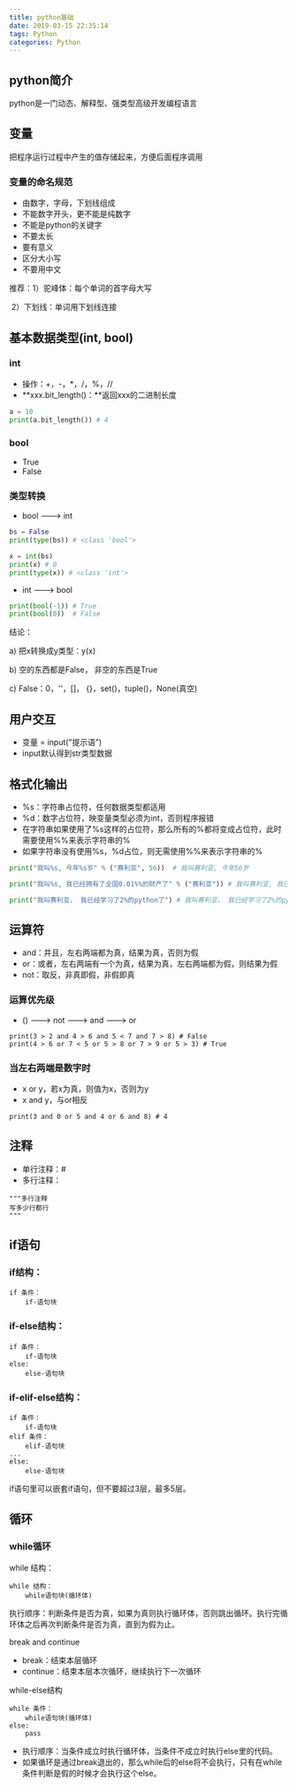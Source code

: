 ```yaml
---
title: python基础
date: 2019-03-15 22:35:14
tags: Python
categories: Python
---
```


## python简介

 python是一门动态、解释型、强类型高级开发编程语言



## 变量

 把程序运行过程中产生的值存储起来，方便后面程序调用



### 变量的命名规范

- 由数字，字母，下划线组成
- 不能数字开头，更不能是纯数字
- 不能是python的关键字
- 不要太长
- 要有意义
- 区分大小写
- 不要用中文

推荐：1）驼峰体：每个单词的首字母大写

​      2）下划线：单词用下划线连接



## 基本数据类型(int, bool)

### int

- 操作：+，-，*，/，%，//
- **xxx.bit_length()：**返回xxx的二进制长度

```python
a = 10
print(a.bit_length()) # 4
```

### bool

- True
- False



### 类型转换

- bool ---> int

```python
bs = False
print(type(bs)) # <class 'bool'>

x = int(bs)
print(x) # 0
print(type(x)) # <class 'int'>
```

- int ---> bool

```python
print(bool(-1)) # True
print(bool(0))  # False
```

结论：

a) 把x转换成y类型：y(x)

b) 空的东西都是False， 非空的东西是True

c) False：0，''，[]， {}，set()，tuple()，None(真空)



## 用户交互

-  变量 = input("提示语")
-  input默认得到str类型数据



## 格式化输出

- %s：字符串占位符，任何数据类型都适用
- %d：数字占位符，映变量类型必须为int，否则程序报错
- 在字符串如果使用了%s这样的占位符，那么所有的%都将变成占位符，此时需要使用%%来表示字符串的%
- 如果字符串没有使用%s，%d占位，则无需使用%%来表示字符串的%

```python
print("我叫%s, 今年%s岁" % ("赛利亚", 56))  # 我叫赛利亚, 今年56岁

print("我叫%s, 我已经拥有了全国0.01%%的财产了" % ("赛利亚")) # 我叫赛利亚, 我已经拥有了全国0.01%的财产了

print("我叫赛利亚， 我已经学习了2%的python了") # 我叫赛利亚， 我已经学习了2%的python了
```



## 运算符

- and：并且，左右两端都为真，结果为真，否则为假
- or：或者，左右两端有一个为真，结果为真，左右两端都为假，则结果为假
- not：取反，非真即假，非假即真



### 运算优先级

- () ---> not ---> and ---> or

```
print(3 > 2 and 4 > 6 and 5 < 7 and 7 > 8) # False
print(4 > 6 or 7 < 5 or 5 > 8 or 7 > 9 or 5 > 3) # True
```



### 当左右两端是数字时

- x or y，若x为真，则值为x，否则为y
- x and y，与or相反

```
print(3 and 0 or 5 and 4 or 6 and 8) # 4
```



## 注释

- 单行注释：#
- 多行注释：

```
"""多行注释
写多少行都行
"""
```



## if语句

### if结构：

```
if 条件：
    if-语句块
```



### if-else结构：

```
if 条件：
    if-语句块
else:
    else-语句块
```



### if-elif-else结构：

```
if 条件：
    if-语句块
elif 条件：
    elif-语句块
...
else:
    else-语句块
```

if语句里可以嵌套if语句，但不要超过3层，最多5层。



## 循环

### while循环

while 结构：

```
while 结构：
    while语句块(循环体)
```

 执行顺序：判断条件是否为真，如果为真则执行循环体，否则跳出循环。执行完循环体之后再次判断条件是否为真，直到为假为止。



break and continue

- break：结束本层循环
- continue：结束本层本次循环，继续执行下一次循环



while-else结构

```
while 条件：
    while语句块(循环体)
else:
    pass
```

- 执行顺序：当条件成立时执行循环体，当条件不成立时执行else里的代码。
- 如果循环是通过break退出的，那么while后的else将不会执行，只有在while条件判断是假的时候才会执行这个else。
